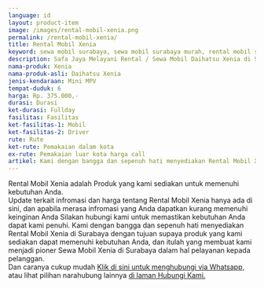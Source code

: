 ```yaml
---
language: id
layout: product-item
image: /images/rental-mobil-xenia.png
permalink: /rental-mobil-xenia/
title: Rental Mobil Xenia
keyword: sewa mobil surabaya, sewa mobil surabaya murah, rental mobil surabaya, rental mobil surabaya murah, safajaya, safa jaya, safajaya.com, sewa mobil di surabaya, rental mobil di surabaya
description: Safa Jaya Melayani Rental / Sewa Mobil Daihatsu Xenia di Surabaya paling Murah dan terpercaya di Jawa timur Hubungi kami Call/WA di 081234220073
nama-produk: Xenia
nama-produk-asli: Daihatsu Xenia
jenis-kendaraan: Mini MPV
tempat-duduk: 6
harga: Rp. 375.000,-
durasi: Durasi
ket-durasi: Fullday
fasilitas: Fasilitas
ket-fasilitas-1: Mobil
ket-fasilitas-2: Driver
rute: Rute
ket-rute: Pemakaian dalam kota
ex-rute: Pemakaian luar kota harga call
artikel: Kami dengan bangga dan sepenuh hati menyediakan Rental Mobil Xenia di Surabaya dengan tujuan supaya produk yang kami sediakan dapat memenuhi kebutuhan Anda, dan itulah yang membuat kami menjadi pioner Sewa Mobil Xenia di Surabaya dalam hal pelayanan kepada pelanggan.
---
```

Rental Mobil Xenia adalah Produk yang kami sediakan untuk memenuhi kebutuhan Anda.<br>Update terkait infromasi dan harga tentang Rental Mobil Xenia hanya ada di sini, dan apabila merasa infromasi yang Anda dapatkan kurang memenuhi keinginan Anda Silakan hubungi kami untuk memastikan kebutuhan Anda dapat kami penuhi. Kami dengan bangga dan sepenuh hati menyediakan Rental Mobil Xenia di Surabaya dengan tujuan supaya produk yang kami sediakan dapat memenuhi kebutuhan Anda, dan itulah yang membuat kami menjadi pioner Sewa Mobil Xenia di Surabaya dalam hal pelayanan kepada pelanggan.<br>
Dan caranya cukup mudah <a href="https://web.whatsapp.com/send?phone=6281234220073&text=Hallo,%20CS%20safajaya.com">Klik di sini untuk menghubungi via Whatsapp,</a> atau lihat pilihan narahubung lainnya <a href="/kontak-kami/">di laman Hubungi Kami.</a>